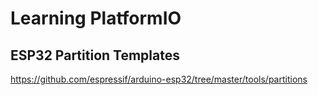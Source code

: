 # Learning PlatformIO

## ESP32 Partition Templates

https://github.com/espressif/arduino-esp32/tree/master/tools/partitions